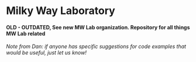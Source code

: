 # Milky Way Laboratory

#### OLD - OUTDATED, See new MW Lab organization. Repository for all things MW Lab related

*Note from Dan: if anyone has specific suggestions for code examples that would be useful, just let us know!*

